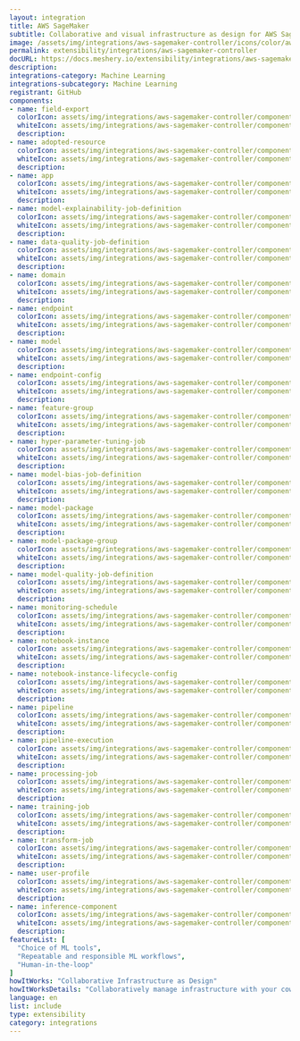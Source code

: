```yaml
---
layout: integration
title: AWS SageMaker
subtitle: Collaborative and visual infrastructure as design for AWS SageMaker
image: /assets/img/integrations/aws-sagemaker-controller/icons/color/aws-sagemaker-controller-color.svg
permalink: extensibility/integrations/aws-sagemaker-controller
docURL: https://docs.meshery.io/extensibility/integrations/aws-sagemaker-controller
description: 
integrations-category: Machine Learning
integrations-subcategory: Machine Learning
registrant: GitHub
components: 
- name: field-export
  colorIcon: assets/img/integrations/aws-sagemaker-controller/components/field-export/icons/color/field-export-color.svg
  whiteIcon: assets/img/integrations/aws-sagemaker-controller/components/field-export/icons/white/field-export-white.svg
  description: 
- name: adopted-resource
  colorIcon: assets/img/integrations/aws-sagemaker-controller/components/adopted-resource/icons/color/adopted-resource-color.svg
  whiteIcon: assets/img/integrations/aws-sagemaker-controller/components/adopted-resource/icons/white/adopted-resource-white.svg
  description: 
- name: app
  colorIcon: assets/img/integrations/aws-sagemaker-controller/components/app/icons/color/app-color.svg
  whiteIcon: assets/img/integrations/aws-sagemaker-controller/components/app/icons/white/app-white.svg
  description: 
- name: model-explainability-job-definition
  colorIcon: assets/img/integrations/aws-sagemaker-controller/components/model-explainability-job-definition/icons/color/model-explainability-job-definition-color.svg
  whiteIcon: assets/img/integrations/aws-sagemaker-controller/components/model-explainability-job-definition/icons/white/model-explainability-job-definition-white.svg
  description: 
- name: data-quality-job-definition
  colorIcon: assets/img/integrations/aws-sagemaker-controller/components/data-quality-job-definition/icons/color/data-quality-job-definition-color.svg
  whiteIcon: assets/img/integrations/aws-sagemaker-controller/components/data-quality-job-definition/icons/white/data-quality-job-definition-white.svg
  description: 
- name: domain
  colorIcon: assets/img/integrations/aws-sagemaker-controller/components/domain/icons/color/domain-color.svg
  whiteIcon: assets/img/integrations/aws-sagemaker-controller/components/domain/icons/white/domain-white.svg
  description: 
- name: endpoint
  colorIcon: assets/img/integrations/aws-sagemaker-controller/components/endpoint/icons/color/endpoint-color.svg
  whiteIcon: assets/img/integrations/aws-sagemaker-controller/components/endpoint/icons/white/endpoint-white.svg
  description: 
- name: model
  colorIcon: assets/img/integrations/aws-sagemaker-controller/components/model/icons/color/model-color.svg
  whiteIcon: assets/img/integrations/aws-sagemaker-controller/components/model/icons/white/model-white.svg
  description: 
- name: endpoint-config
  colorIcon: assets/img/integrations/aws-sagemaker-controller/components/endpoint-config/icons/color/endpoint-config-color.svg
  whiteIcon: assets/img/integrations/aws-sagemaker-controller/components/endpoint-config/icons/white/endpoint-config-white.svg
  description: 
- name: feature-group
  colorIcon: assets/img/integrations/aws-sagemaker-controller/components/feature-group/icons/color/feature-group-color.svg
  whiteIcon: assets/img/integrations/aws-sagemaker-controller/components/feature-group/icons/white/feature-group-white.svg
  description: 
- name: hyper-parameter-tuning-job
  colorIcon: assets/img/integrations/aws-sagemaker-controller/components/hyper-parameter-tuning-job/icons/color/hyper-parameter-tuning-job-color.svg
  whiteIcon: assets/img/integrations/aws-sagemaker-controller/components/hyper-parameter-tuning-job/icons/white/hyper-parameter-tuning-job-white.svg
  description: 
- name: model-bias-job-definition
  colorIcon: assets/img/integrations/aws-sagemaker-controller/components/model-bias-job-definition/icons/color/model-bias-job-definition-color.svg
  whiteIcon: assets/img/integrations/aws-sagemaker-controller/components/model-bias-job-definition/icons/white/model-bias-job-definition-white.svg
  description: 
- name: model-package
  colorIcon: assets/img/integrations/aws-sagemaker-controller/components/model-package/icons/color/model-package-color.svg
  whiteIcon: assets/img/integrations/aws-sagemaker-controller/components/model-package/icons/white/model-package-white.svg
  description: 
- name: model-package-group
  colorIcon: assets/img/integrations/aws-sagemaker-controller/components/model-package-group/icons/color/model-package-group-color.svg
  whiteIcon: assets/img/integrations/aws-sagemaker-controller/components/model-package-group/icons/white/model-package-group-white.svg
  description: 
- name: model-quality-job-definition
  colorIcon: assets/img/integrations/aws-sagemaker-controller/components/model-quality-job-definition/icons/color/model-quality-job-definition-color.svg
  whiteIcon: assets/img/integrations/aws-sagemaker-controller/components/model-quality-job-definition/icons/white/model-quality-job-definition-white.svg
  description: 
- name: monitoring-schedule
  colorIcon: assets/img/integrations/aws-sagemaker-controller/components/monitoring-schedule/icons/color/monitoring-schedule-color.svg
  whiteIcon: assets/img/integrations/aws-sagemaker-controller/components/monitoring-schedule/icons/white/monitoring-schedule-white.svg
  description: 
- name: notebook-instance
  colorIcon: assets/img/integrations/aws-sagemaker-controller/components/notebook-instance/icons/color/notebook-instance-color.svg
  whiteIcon: assets/img/integrations/aws-sagemaker-controller/components/notebook-instance/icons/white/notebook-instance-white.svg
  description: 
- name: notebook-instance-lifecycle-config
  colorIcon: assets/img/integrations/aws-sagemaker-controller/components/notebook-instance-lifecycle-config/icons/color/notebook-instance-lifecycle-config-color.svg
  whiteIcon: assets/img/integrations/aws-sagemaker-controller/components/notebook-instance-lifecycle-config/icons/white/notebook-instance-lifecycle-config-white.svg
  description: 
- name: pipeline
  colorIcon: assets/img/integrations/aws-sagemaker-controller/components/pipeline/icons/color/pipeline-color.svg
  whiteIcon: assets/img/integrations/aws-sagemaker-controller/components/pipeline/icons/white/pipeline-white.svg
  description: 
- name: pipeline-execution
  colorIcon: assets/img/integrations/aws-sagemaker-controller/components/pipeline-execution/icons/color/pipeline-execution-color.svg
  whiteIcon: assets/img/integrations/aws-sagemaker-controller/components/pipeline-execution/icons/white/pipeline-execution-white.svg
  description: 
- name: processing-job
  colorIcon: assets/img/integrations/aws-sagemaker-controller/components/processing-job/icons/color/processing-job-color.svg
  whiteIcon: assets/img/integrations/aws-sagemaker-controller/components/processing-job/icons/white/processing-job-white.svg
  description: 
- name: training-job
  colorIcon: assets/img/integrations/aws-sagemaker-controller/components/training-job/icons/color/training-job-color.svg
  whiteIcon: assets/img/integrations/aws-sagemaker-controller/components/training-job/icons/white/training-job-white.svg
  description: 
- name: transform-job
  colorIcon: assets/img/integrations/aws-sagemaker-controller/components/transform-job/icons/color/transform-job-color.svg
  whiteIcon: assets/img/integrations/aws-sagemaker-controller/components/transform-job/icons/white/transform-job-white.svg
  description: 
- name: user-profile
  colorIcon: assets/img/integrations/aws-sagemaker-controller/components/user-profile/icons/color/user-profile-color.svg
  whiteIcon: assets/img/integrations/aws-sagemaker-controller/components/user-profile/icons/white/user-profile-white.svg
  description: 
- name: inference-component
  colorIcon: assets/img/integrations/aws-sagemaker-controller/components/inference-component/icons/color/inference-component-color.svg
  whiteIcon: assets/img/integrations/aws-sagemaker-controller/components/inference-component/icons/white/inference-component-white.svg
  description: 
featureList: [
  "Choice of ML tools",
  "Repeatable and responsible ML workflows",
  "Human-in-the-loop"
]
howItWorks: "Collaborative Infrastructure as Design"
howItWorksDetails: "Collaboratively manage infrastructure with your coworkers synchronously sharing the same designs."
language: en
list: include
type: extensibility
category: integrations
---
```

